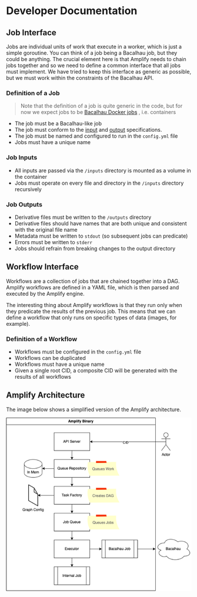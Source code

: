 # Developer Documentation

## Job Interface

Jobs are individual units of work that execute in a worker, which is just a 
simple goroutine. You can think of a job being a Bacalhau job, but they could be
anything. The crucial element here is that Amplify needs to chain jobs together
and so we need to define a common interface that all jobs must implement. We
have tried to keep this interface as generic as possible, but we must work
within the constraints of the Bacalhau API.

### Definition of a Job

> Note that the definition of a job is quite generic in the code, but for now
> we expect jobs to be 
> [Bacalhau Docker jobs](https://docs.bacalhau.org/getting-started/docker-workload-onboarding)
> , i.e. containers

* The job must be a Bacalhau-like job
* The job must conform to the [input](#job-inputs) and [output](#job-outputs)
  specifications.
* The job must be named and configured to run in the `config.yml` file
* Jobs must have a unique name

### Job Inputs

* All inputs are passed via the `/inputs` directory is mounted as a volume in
  the container
* Jobs must operate on every file and directory in the `/inputs` directory
  recursively

### Job Outputs

* Derivative files must be written to the `/outputs` directory
* Derivative files should have names that are both unique and consistent with 
  the original file name
* Metadata must be written to `stdout` (so subsequent jobs can predicate)
* Errors must be written to `stderr`
* Jobs should refrain from breaking changes to the output directory

## Workflow Interface

Workflows are a collection of jobs that are chained together into a DAG. Amplify
workflows are defined in a YAML file, which is then parsed and executed by the
Amplify engine.

The interesting thing about Amplify workflows is that they run only when they
predicate the results of the previous job. This means that we can define a
workflow that only runs on specific types of data (images, for example).

### Definition of a Workflow

* Workflows must be configured in the `config.yml` file
* Workflows can be duplicated
* Workflows must have a unique name
* Given a single root CID, a composite CID will be generated with the results of
  all workflows

## Amplify Architecture

The image below shows a simplified version of the Amplify architecture.

![Amplify Architecture](./images/amplify_architecture.png)